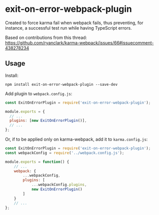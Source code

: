 # exit-on-error-webpack-plugin

Created to force karma fail when webpack fails, thus preventing, for instance, a successful test run while having TypeScript errors.

Based on contributions from this thread: https://github.com/ryanclark/karma-webpack/issues/66#issuecomment-438278234

## Usage

Install:

```console
npm install exit-on-error-webpack-plugin --save-dev
```

Add plugin to `webpack.config.js`:

```js
const ExitOnErrorPlugin = require('exit-on-error-webpack-plugin');

module.exports = {
  // ...
  plugins: [new ExitOnErrorPlugin()],
  // ...
};
```

Or, if to be applied only on karma-webpack, add it to `karma.config.js`:

```js
const ExitOnErrorPlugin = require('exit-on-error-webpack-plugin');
const webpackConfig = require('../webpack.config.js');

module.exports = function() {
    // ...
    webpack: {
        ...webpackConfig,
        plugins: [
            ...webpackConfig.plugins,
            new ExitOnErrorPlugin()
        ]
    }
    // ...
};
```
